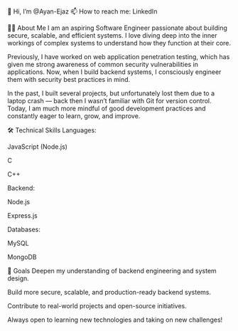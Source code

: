 👋 Hi, I’m @Ayan-Ejaz
📫 How to reach me: LinkedIn

🧑‍💻 About Me
I am an aspiring Software Engineer passionate about building secure, scalable, and efficient systems.
I love diving deep into the inner workings of complex systems to understand how they function at their core.

Previously, I have worked on web application penetration testing, which has given me strong awareness of common security vulnerabilities in applications.
Now, when I build backend systems, I consciously engineer them with security best practices in mind.

In the past, I built several projects, but unfortunately lost them due to a laptop crash — back then I wasn’t familiar with Git for version control.
Today, I am much more mindful of good development practices and constantly eager to learn, grow, and improve.

🛠️ Technical Skills
Languages:

JavaScript (Node.js)

C

C++

Backend:

Node.js

Express.js

Databases:

MySQL

MongoDB

🚀 Goals
Deepen my understanding of backend engineering and system design.

Build more secure, scalable, and production-ready backend systems.

Contribute to real-world projects and open-source initiatives.

Always open to learning new technologies and taking on new challenges!
